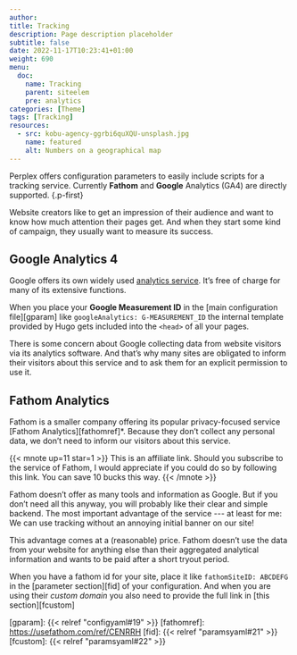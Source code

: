 ```yaml
---
author:
title: Tracking
description: Page description placeholder
subtitle: false
date: 2022-11-17T10:23:41+01:00 
weight: 690
menu:
  doc:
    name: Tracking
    parent: siteelem
    pre: analytics
categories: [Theme]
tags: [Tracking]
resources:
  - src: kobu-agency-ggrbi6quXQU-unsplash.jpg
    name: featured
    alt: Numbers on a geographical map
---
```


Perplex offers configuration parameters to easily include scripts for a tracking service. Currently **Fathom** and **Google** Analytics (GA4) are directly supported.
{.p-first} <!--more-->

Website creators like to get an impression of their audience and want to know how much attention their pages get. And when they start some kind of campaign, they usually want to measure its success.

## Google Analytics 4

Google offers its own widely used [analytics service](https://analytics.google.com). It’s free of charge for many of its extensive functions.

When you place your **Google Measurement ID** in the [main configuration file][gparam] like `googleAnalytics: G-MEASUREMENT_ID` the internal template provided by Hugo gets included into the `<head>` of all your pages.

There is some concern about Google collecting data from website visitors via its analytics software. And that’s why many sites are obligated to inform their visitors about this service and to ask them for an explicit permission to use it.

## Fathom Analytics

Fathom is a smaller company offering its popular privacy-focused service [Fathom Analytics][fathomref]\*. Because they don’t collect any personal data, we don’t need to inform our visitors about this service.

{{< mnote up=11 star=1 >}}
This is an affiliate link. Should you subscribe to the service of Fathom, I would appreciate if you could do so by following this link. You can save 10 bucks this way.
{{< /mnote >}}

Fathom doesn’t offer as many tools and information as Google. But if you don’t need all this anyway, you will probably like their clear and simple backend. The most important advantage of the service --- at least for me: We can use tracking without an annoying initial banner on our site!

This advantage comes at a (reasonable) price. Fathom doesn’t use the data from your website for anything else than their aggregated analytical information and wants to be paid after a short tryout period.

When you have a fathom id for your site, place it like `fathomSiteID: ABCDEFG` in the [parameter section][fid] of your configuration. And when you are using their _custom domain_ you also need to provide the full link in [this section][fcustom] 

[gparam]: {{< relref "configyaml#19" >}}
[fathomref]: <https://usefathom.com/ref/CENRRH>
[fid]: {{< relref "paramsyaml#21" >}}
[fcustom]: {{< relref "paramsyaml#22" >}}
